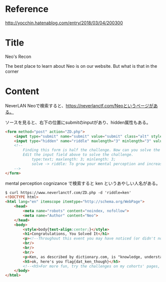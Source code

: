 # Reference

[//]: <> (文章所涉及到的技术点、WriteUp的链接)

http://yocchin.hatenablog.com/entry/2018/03/04/200300

# Title

[//]: <> (题目)

Neo's Recon

The best place to learn about Neo is on our website. But what is that in the corner

# Content

[//]: <> (WriteUp内容)


NeverLAN Neoで検索すると、https://neverlanctf.com/Neoというページがある。

ソースを見ると、右下の位置にsubmitのinputがあり、hidden属性もある。

```html
<form method="post" action="ZD.php">
	<input type="submit" name="submit" value="submit" class="alt" style="position:fixed;bottom:0;right:0;padding:0;z-index:99999;background:transparent;">
	<input type="hidden" name="riddle" maxlength="3" minlength="3" value="">
	<!-- 
		Finding this form is half the challenge. Now can you solve the riddle?
		Edit the input field above to solve the challenge.
			type:text; maxlength: 3; minlength: 3;  
			solve -> riddle: To grow your mental perception and increase your cognizance.  Never let him stop growing. Never let him die; 
	-->
</form>
```

mental perception cognizance で検索すると ken というあやしい人名がある。

```html
$ curl https://www.neverlanctf.com/ZD.php -d 'riddle=ken'
<!DOCTYPE html>
<html lang="en" itemscope itemtype="http://schema.org/WebPage">
    <head>
        <meta name="robots" content="noindex, nofollow">
        <meta name="Author" content="Neo">
    </head>
    <body>
        <style>body{text-align:center;}</style>
        <h1>Congratulations, You Solved It</h1>
        <p><!--Throughout this event you may have noticed (or didn't notice) that we occationally personified the word ken to symbolize the strive for education.<br/>--> He[Ken] is used as a representation of the constant growth of mental perception. His friendship is your search for knowledge and his death your final attempt to reach new boundries.<br/> To never let Ken die you must never stop trying to learn, never give up on knowledge.<br/> Finding Ken is to find the joy in education. Learn to love learning and your ken will never stop growing.<br/> This event was created to help those who have not yet found their ken realize how important knowledge is.<br/>Even if computer programming or scripting is not your thing, I would hope you continue your search to find something you love to learn about.</p>
        <br/>
        <br/>
        <br/>
        <p>Ken, as described by dictionary.com, is "knowledge, understanding, or cognizance; mental perception"</p>
        <h5>ok, here's you flag{dat_ken_though}</h5>
        <!--<h5>For more fun, try the challenges on my cohorts' pages, you might even learn some more about them</h5>-->
    </body>
</html>
```
